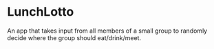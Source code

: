 # LunchLotto
An app that takes input from all members of a small group to randomly decide where the group should eat/drink/meet.
